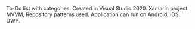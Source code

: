 To-Do list with categories. Created in Visual Studio 2020. Xamarin project. MVVM, Repository patterns used. Application can run on Android, iOS, UWP.
